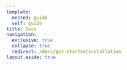 ```yaml
---
template:
  nested: guide
  self: guide
title: Docs
navigation:
  exclusive: true
  collapse: true
  redirect: /docs/get-started/installation
layout.aside: true
---
```

